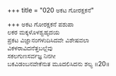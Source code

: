 +++
title = "020 ಅಕಟ ಗೋರಕ್ಷಕನೆ"

+++
ಅಕಟ ಗೋರಕ್ಷಕನೆ ಪಶುಪಾ   
ಲಕರ ಮಕ್ಕಳೊಳಶ್ವಹೃದಯ   
ಪ್ರಕಟ ವಿಜ್ಞಾನಂಗಳುದಿಸಿದವೇ ವಿಶೇಷವಲಾ   
ವಿಕಳರಾವಿದನೆತ್ತಬಲ್ಲೆವು   
ಸಕಲಗುಣಸರ್ವಜ್ಞ ನಿನಗೀ   
ಬಕವಿಡಂಬನವೇಕೆನುತ ಮೂದಲಿಸಿದನು ಶಲ್ಯ      ॥20॥